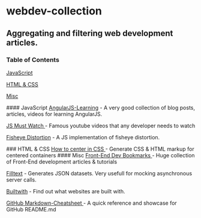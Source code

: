 # webdev-collection

## Aggregating and filtering web development articles.


### Table of Contents  
[JavaScript](#js)

[HTML & CSS](#html) 

[Misc](#misc)

<a name="js" />
#### JavaScript
<a href="https://github.com/jmcunningham/AngularJS-Learning">AngularJS-Learning</a> - A very good collection of blog posts, articles, videos for learning AngularJS.

<a href="https://github.com/bolshchikov/js-must-watch">JS Must Watch </a> - Famous youtube videos that any developer needs to watch

<a href="http://bost.ocks.org/mike/fisheye/">Fisheye Distortion</a> - A JS implementation of fisheye distortion.


<a name="html" />
### HTML & CSS
<a href="http://howtocenterincss.com/"> How to center in CSS </a> - Generate CSS & HTML markup for centered containers


<a name="misc" />
#### Misc
<a href="https://github.com/dypsilon/frontend-dev-bookmarks">Front-End Dev Bookmarks </a> - Huge collection of Front-End development articles & tutorials

<a href="http://www.filltext.com/">Filltext</a> - Generates JSON datasets. Very usefull for mocking asynchronous server calls.

<a href="https://builtwith.com/">Builtwith</a> - Find out what websites are built with.

<a href="https://github.com/adam-p/markdown-here/wiki/Markdown-Cheatsheet"/> GitHub Markdown-Cheatsheet </a> - A quick reference and showcase for GitHub README.md


